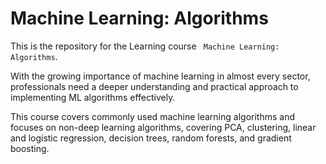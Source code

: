 #  Machine Learning: Algorithms
This is the repository for the  Learning course ` Machine Learning: Algorithms`.

<p>With the growing importance of machine learning in almost every sector, professionals need a deeper understanding and practical approach to implementing ML algorithms effectively.
 </p><p>
This course covers commonly used machine learning algorithms and focuses on non-deep learning algorithms, covering PCA, clustering, linear and logistic regression, decision trees, random forests, and gradient boosting.
 </p><p>



